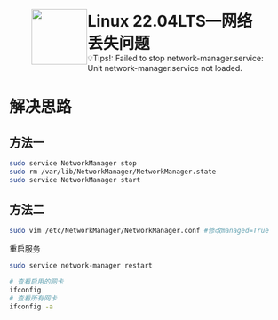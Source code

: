 <figure style="display: flex; ">
    <img src="https://notion-emojis.s3-us-west-2.amazonaws.com/prod/svg-twitter/1f427.svg" width="100" style="margin-right: 1px;" />
    <figcaption style="max-width: 700px; white-space: normal;">
        <h1 style="margin: 0;">Linux 22.04LTS—网络丢失问题</h1>
        <span>💡Tips!: Failed to stop network-manager.service: Unit network-manager.service not loaded.</span>
    </figcaption>
</figure>

# 解决思路

## 方法一

```bash
sudo service NetworkManager stop
sudo rm /var/lib/NetworkManager/NetworkManager.state
sudo service NetworkManager start
```

## 方法二

```bash
sudo vim /etc/NetworkManager/NetworkManager.conf #修改managed=True
```

重启服务

```bash
sudo service network-manager restart
```

```bash
# 查看启用的网卡
ifconfig
# 查看所有网卡
ifconfig -a
```
